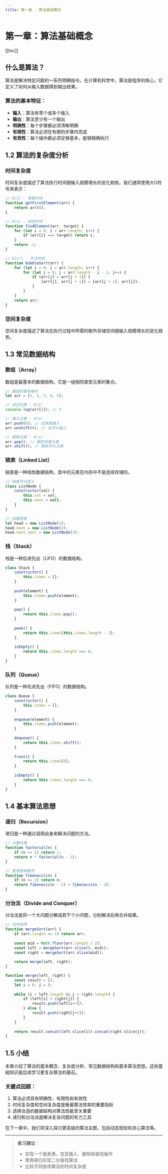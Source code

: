 ```yaml
---
title: 第一章 - 算法基础概念
---
```


# 第一章：算法基础概念

[[toc]]

## 什么是算法？

算法是解决特定问题的一系列明确指令。在计算机科学中，算法是程序的核心，它定义了如何从输入数据得到输出结果。

### 算法的基本特征：

- **输入**：算法有零个或多个输入
- **输出**：算法至少有一个输出
- **明确性**：每个步骤都必须清晰明确
- **有限性**：算法必须在有限的步骤内完成
- **有效性**：每个操作都必须足够基本，能够精确执行

## 1.2 算法的复杂度分析

### 时间复杂度

时间复杂度描述了算法执行时间随输入规模增长的变化趋势。我们通常使用大O符号来表示：

```javascript
// O(1) - 常数时间
function getFirstElement(arr) {
    return arr[0];
}

// O(n) - 线性时间
function findElement(arr, target) {
    for (let i = 0; i < arr.length; i++) {
        if (arr[i] === target) return i;
    }
    return -1;
}

// O(n²) - 平方时间
function bubbleSort(arr) {
    for (let i = 0; i < arr.length; i++) {
        for (let j = 0; j < arr.length - i - 1; j++) {
            if (arr[j] > arr[j + 1]) {
                [arr[j], arr[j + 1]] = [arr[j + 1], arr[j]];
            }
        }
    }
    return arr;
}
```

### 空间复杂度

空间复杂度描述了算法在执行过程中所需的额外存储空间随输入规模增长的变化趋势。

## 1.3 常见数据结构

### 数组（Array）

数组是最基本的数据结构，它是一组相同类型元素的集合。

```javascript
// 数组的基本操作
let arr = [1, 2, 3, 4, 5];

// 访问元素 - O(1)
console.log(arr[2]); // 3

// 插入元素 - O(n)
arr.push(6); // 在末尾插入
arr.unshift(0); // 在开头插入

// 删除元素 - O(n)
arr.pop(); // 删除末尾元素
arr.shift(); // 删除开头元素
```

### 链表（Linked List）

链表是一种线性数据结构，其中的元素在内存中不是连续存储的。

```javascript
// 链表节点定义
class ListNode {
    constructor(val) {
        this.val = val;
        this.next = null;
    }
}

// 创建链表
let head = new ListNode(1);
head.next = new ListNode(2);
head.next.next = new ListNode(3);
```

### 栈（Stack）

栈是一种后进先出（LIFO）的数据结构。

```javascript
class Stack {
    constructor() {
        this.items = [];
    }
    
    push(element) {
        this.items.push(element);
    }
    
    pop() {
        return this.items.pop();
    }
    
    peek() {
        return this.items[this.items.length - 1];
    }
    
    isEmpty() {
        return this.items.length === 0;
    }
}
```

### 队列（Queue）

队列是一种先进先出（FIFO）的数据结构。

```javascript
class Queue {
    constructor() {
        this.items = [];
    }
    
    enqueue(element) {
        this.items.push(element);
    }
    
    dequeue() {
        return this.items.shift();
    }
    
    front() {
        return this.items[0];
    }
    
    isEmpty() {
        return this.items.length === 0;
    }
}
```

## 1.4 基本算法思想

### 递归（Recursion）

递归是一种通过调用自身来解决问题的方法。

```javascript
// 计算阶乘
function factorial(n) {
    if (n <= 1) return 1;
    return n * factorial(n - 1);
}

// 斐波那契数列
function fibonacci(n) {
    if (n <= 1) return n;
    return fibonacci(n - 1) + fibonacci(n - 2);
}
```

### 分治法（Divide and Conquer）

分治法是将一个大问题分解成若干个小问题，分别解决后再合并结果。

```javascript
// 归并排序
function mergeSort(arr) {
    if (arr.length <= 1) return arr;
    
    const mid = Math.floor(arr.length / 2);
    const left = mergeSort(arr.slice(0, mid));
    const right = mergeSort(arr.slice(mid));
    
    return merge(left, right);
}

function merge(left, right) {
    const result = [];
    let i = 0, j = 0;
    
    while (i < left.length && j < right.length) {
        if (left[i] < right[j]) {
            result.push(left[i++]);
        } else {
            result.push(right[j++]);
        }
    }
    
    return result.concat(left.slice(i)).concat(right.slice(j));
}
```

## 1.5 小结

本章介绍了算法的基本概念、复杂度分析、常见数据结构和基本算法思想。这些基础知识是后续学习更复杂算法的基石。

### 关键点回顾：

1. 算法必须具有明确性、有限性和有效性
2. 时间复杂度和空间复杂度是衡量算法效率的重要指标
3. 选择合适的数据结构对算法性能至关重要
4. 递归和分治法是解决复杂问题的有力工具

在下一章中，我们将深入探讨更高级的算法主题，包括动态规划和贪心算法等。

---

> **练习建议**：
> - 实现一个链表类，包含插入、删除和查找操作
> - 使用递归实现二分查找算法
> - 比较不同排序算法的时间复杂度